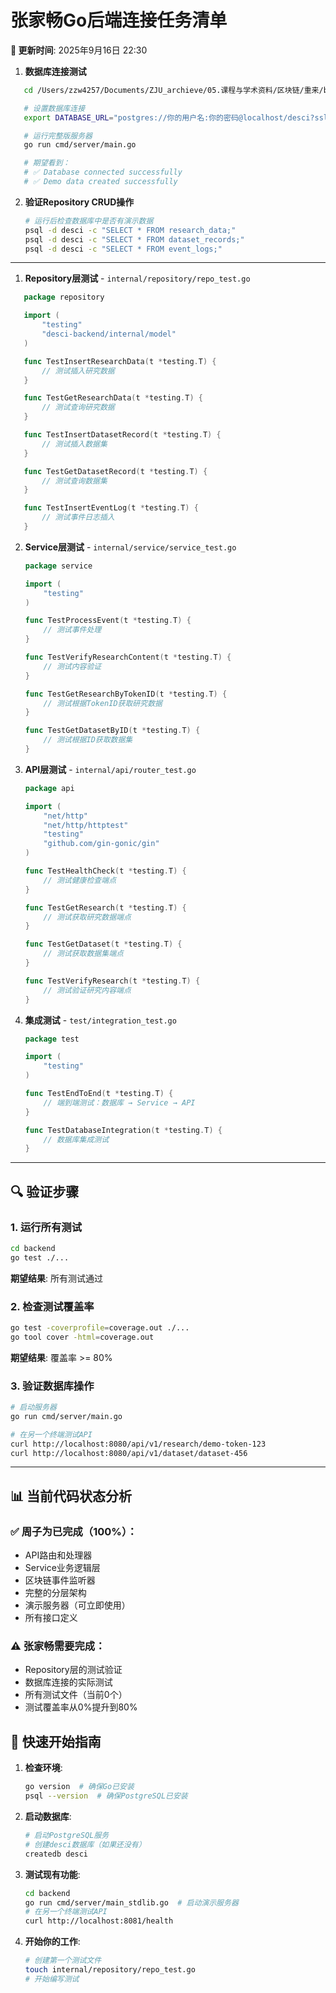 # 张家畅Go后端连接任务清单

**📅 更新时间**: 2025年9月16日 22:30

1. **数据库连接测试**

```bash
   cd /Users/zzw4257/Documents/ZJU_archieve/05.课程与学术资料/区块链/重来/backend

   # 设置数据库连接
   export DATABASE_URL="postgres://你的用户名:你的密码@localhost/desci?sslmode=disable"

   # 运行完整版服务器
   go run cmd/server/main.go

   # 期望看到：
   # ✅ Database connected successfully
   # ✅ Demo data created successfully
```

2. **验证Repository CRUD操作**

   ```bash
   # 运行后检查数据库中是否有演示数据
   psql -d desci -c "SELECT * FROM research_data;"
   psql -d desci -c "SELECT * FROM dataset_records;"
   psql -d desci -c "SELECT * FROM event_logs;"
   ```

---

1. **Repository层测试** - `internal/repository/repo_test.go`

```go
   package repository

   import (
       "testing"
       "desci-backend/internal/model"
   )

   func TestInsertResearchData(t *testing.T) {
       // 测试插入研究数据
   }

   func TestGetResearchData(t *testing.T) {
       // 测试查询研究数据
   }

   func TestInsertDatasetRecord(t *testing.T) {
       // 测试插入数据集
   }

   func TestGetDatasetRecord(t *testing.T) {
       // 测试查询数据集
   }

   func TestInsertEventLog(t *testing.T) {
       // 测试事件日志插入
   }
```

2. **Service层测试** - `internal/service/service_test.go`

   ```go
   package service

   import (
       "testing"
   )

   func TestProcessEvent(t *testing.T) {
       // 测试事件处理
   }

   func TestVerifyResearchContent(t *testing.T) {
       // 测试内容验证
   }

   func TestGetResearchByTokenID(t *testing.T) {
       // 测试根据TokenID获取研究数据
   }

   func TestGetDatasetByID(t *testing.T) {
       // 测试根据ID获取数据集
   }
   ```
3. **API层测试** - `internal/api/router_test.go`

   ```go
   package api

   import (
       "net/http"
       "net/http/httptest"
       "testing"
       "github.com/gin-gonic/gin"
   )

   func TestHealthCheck(t *testing.T) {
       // 测试健康检查端点
   }

   func TestGetResearch(t *testing.T) {
       // 测试获取研究数据端点
   }

   func TestGetDataset(t *testing.T) {
       // 测试获取数据集端点
   }

   func TestVerifyResearch(t *testing.T) {
       // 测试验证研究内容端点
   }
   ```
4. **集成测试** - `test/integration_test.go`

   ```go
   package test

   import (
       "testing"
   )

   func TestEndToEnd(t *testing.T) {
       // 端到端测试：数据库 → Service → API
   }

   func TestDatabaseIntegration(t *testing.T) {
       // 数据库集成测试
   }
   ```

---

## 🔍 **验证步骤**

### 1. 运行所有测试

```bash
cd backend
go test ./...
```

**期望结果**: 所有测试通过

### 2. 检查测试覆盖率

```bash
go test -coverprofile=coverage.out ./...
go tool cover -html=coverage.out
```

**期望结果**: 覆盖率 >= 80%

### 3. 验证数据库操作

```bash
# 启动服务器
go run cmd/server/main.go

# 在另一个终端测试API
curl http://localhost:8080/api/v1/research/demo-token-123
curl http://localhost:8080/api/v1/dataset/dataset-456
```

---

## 📊 **当前代码状态分析**

### ✅ 周子为已完成（100%）：

- API路由和处理器
- Service业务逻辑层
- 区块链事件监听器
- 完整的分层架构
- 演示服务器（可立即使用）
- 所有接口定义

### ⚠️ 张家畅需要完成：

- Repository层的测试验证
- 数据库连接的实际测试
- 所有测试文件（当前0个）
- 测试覆盖率从0%提升到80%

## 🚀 **快速开始指南**

1. **检查环境**:

   ```bash
   go version  # 确保Go已安装
   psql --version  # 确保PostgreSQL已安装
   ```
2. **启动数据库**:

   ```bash
   # 启动PostgreSQL服务
   # 创建desci数据库（如果还没有）
   createdb desci
   ```
3. **测试现有功能**:

   ```bash
   cd backend
   go run cmd/server/main_stdlib.go  # 启动演示服务器
   # 在另一个终端测试API
   curl http://localhost:8081/health
   ```
4. **开始你的工作**:

   ```bash
   # 创建第一个测试文件
   touch internal/repository/repo_test.go
   # 开始编写测试
   ```
